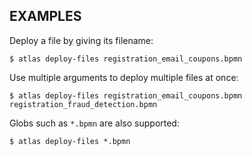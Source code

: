 ## EXAMPLES

Deploy a file by giving its filename:

    $ atlas deploy-files registration_email_coupons.bpmn

Use multiple arguments to deploy multiple files at once:

    $ atlas deploy-files registration_email_coupons.bpmn registration_fraud_detection.bpmn

Globs such as `*.bpmn` are also supported:

    $ atlas deploy-files *.bpmn
